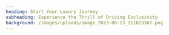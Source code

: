 ```yaml
---
heading: Start Your Luxury Journey
subheading: Experience the Thrill of Driving Exclusivity
background: /images/uploads/image_2023-06-13_211823307.png
---
```

